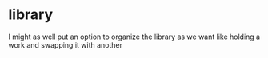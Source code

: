 # library
I might as well put an option to organize the library as we want   like holding a work and swapping it with another
